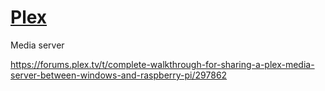 # [Plex](https://wiki.archlinux.org/index.php/plex)

Media server

https://forums.plex.tv/t/complete-walkthrough-for-sharing-a-plex-media-server-between-windows-and-raspberry-pi/297862
